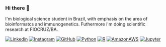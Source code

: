 ### Hi there 👋

I'm biological science student in Brazil, with emphasis on the area of bioinformatcs and immunogenetics. Futhermore i'm doing scientific research at FIOCRUZ/BA.

[![Linkedin](https://img.shields.io/badge/LinkedIn-0077B5?style=for-the-badge&logo=linkedin&logoColor=white)](https://www.linkedin.com/in/bruno-vinagre-56847a246/)
[![Instagram](https://img.shields.io/badge/Instagram-E4405F?style=for-the-badge&logo=instagram&logoColor=white)](https://www.instagram.com/brunovinr/)
[![GitHub](	https://img.shields.io/badge/GitHub-100000?style=for-the-badge&logo=github&logoColor=white)](https://github.com/brunovinr)
[![Python](https://img.shields.io/badge/Python-3776AB?style=for-the-badge&logo=python&logoColor=white)]()
[![R](https://img.shields.io/badge/R-276DC3?style=for-the-badge&logo=r&logoColor=white)]()
[![AmazonAWS](https://img.shields.io/badge/Amazon_AWS-232F3E?style=for-the-badge&logo=amazon-aws&logoColor=white)]()
[![Jupyter](https://img.shields.io/badge/Made%20with-Jupyter-orange?style=for-the-badge&logo=Jupyter)]()
